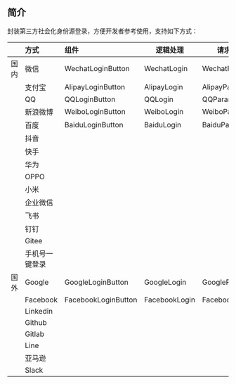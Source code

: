 ## 简介

封装第三方社会化身份源登录，方便开发者参考使用，支持如下方式：

|      | 方式           | 组件                | 逻辑处理      | 请求参数       |
| :--: | :------------- | :------------------ | ------------- | -------------- |
| 国内 | 微信           | WechatLoginButton   | WechatLogin   | WechatParams   |
|      | 支付宝         | AlipayLoginButton   | AlipayLogin   | AlipayParams   |
|      | QQ             | QQLoginButton       | QQLogin       | QQParams       |
|      | 新浪微博       | WeiboLoginButton    | WeiboLogin    | WeiboParams    |
|      | 百度           | BaiduLoginButton    | BaiduLogin    | BaiduParams    |
|      | 抖音           |                     |               |                |
|      | 快手           |                     |               |                |
|      | 华为           |                     |               |                |
|      | OPPO           |                     |               |                |
|      | 小米           |                     |               |                |
|      | 企业微信       |                     |               |                |
|      | 飞书           |                     |               |                |
|      | 钉钉           |                     |               |                |
|      | Gitee          |                     |               |                |
|      | 手机号一键登录 |                     |               |                |
| 国外 | Google         | GoogleLoginButton   | GoogleLogin   | GoogleParams   |
|      | Facebook       | FacebookLoginButton | FacebookLogin | FacebookParams |
|      | Linkedin       |                     |               |                |
|      | Github         |                     |               |                |
|      | Gitlab         |                     |               |                |
|      | Line           |                     |               |                |
|      | 亚马逊         |                     |               |                |
|      | Slack          |                     |               |                |

